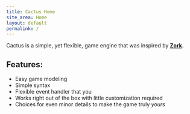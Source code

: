 ```yaml
---
title: Cactus Home
site_area: Home
layout: default
permalink: /
---
```


Cactus is a simple, yet flexible, game engine that was inspired by **[Zork](http://en.wikipedia.org/wiki/Zork).**

## Features:

- Easy game modeling
- Simple syntax
- Flexible event handler that you
- Works right out of the box with little customization required
- Choices for even minor details to make the game truly *yours*
